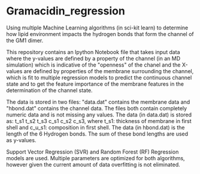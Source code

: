 # Gramacidin_regression
Using multiple Machine Learning algorithms (in sci-kit learn) to determine how lipid environment impacts the hydrogen bonds that form the channel of the GM1 dimer.

This repository contains an Ipython Notebook file that takes input data where the y-values are defined by a property of the channel (in an MD simulation) which is indicative of the "openness" of the chanel and the X-values are defined by properties of the membrane surrounding the channel, which is fit to multiple regression models to predict the continuous channel state and to get the feature importance of the membrane features in the determination of the channel state. 

The data is stored in two files: "data.dat" contains the membrane data and "hbond.dat" contains the channel data. The files both contain completely numeric data and is not missing any values. The data (in data.dat) is stored as: t_s1 t_s2 t_s3 c_s1 c_s2 c_s3, where t_s1: thickness of membrane in first shell and c_u_s1: composition in first shell. The data (in hbond.dat) is the length of the 6 Hydrogen bonds. The sum of these bond lengths are used as y-values.

Support Vector Regression (SVR) and Random Forest (RF) Regression models are used. Multiple parameters are optimized for both algorithms, however given the current amount of data overfitting is not eliminated. 
